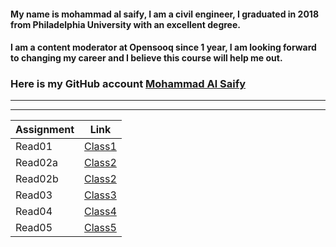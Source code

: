 #### My name is mohammad al saify, I am a civil engineer, I graduated in 2018 from Philadelphia University with an excellent degree.
#### I am a content moderator at Opensooq since 1 year, I am looking forward to changing my career and I believe this course will help me out.
### Here is my GitHub account [Mohammad Al Saify](https://github.com/saify96)

---
---


Assignment | Link
------------ | -------------
Read01 | [Class1](read01.md)
Read02a | [Class2](read02a.md)
Read02b | [Class2](read02b.md)
Read03  | [Class3](read03.md)
Read04  | [Class4](read04.md)
Read05  | [Class5](read05.md)

